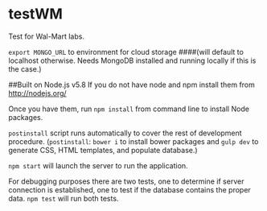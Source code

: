 # testWM

Test for Wal-Mart labs.

`export MONGO_URL` to environment for cloud storage
####(will default to localhost otherwise. Needs MongoDB installed and running locally if this is the case.)

##Built on Node.js v5.8
If you do not have node and npm install them from http://nodejs.org/

Once you have them, run `npm install` from command line to install Node packages.

`postinstall` script runs automatically to cover the rest of development procedure.
(`postinstall`: `bower i` to install bower packages and `gulp dev` to generate CSS, HTML templates, and populate database.)

`npm start` will launch the server to run the application.

For debugging purposes there are two tests, one to determine if server connection is established,
one to test if the database contains the proper data.
`npm test` will run both tests.

